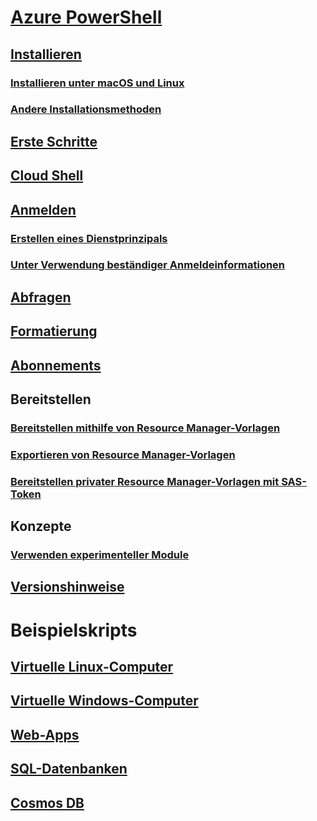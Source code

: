 # [Azure PowerShell](../overview.md)

## [Installieren](../install-azurerm-ps.md)
### [Installieren unter macOS und Linux](../install-azurermps-maclinux.md)
### [Andere Installationsmethoden](../other-install.md)

## [Erste Schritte](../get-started-azureps.md)

## [Cloud Shell](https://docs.microsoft.com/azure/cloud-shell/overview)

## [Anmelden](../authenticate-azureps.md)
### [Erstellen eines Dienstprinzipals](../create-azure-service-principal-azureps.md)
### [Unter Verwendung beständiger Anmeldeinformationen](../context-persistence.md)

## [Abfragen](../queries-azureps.md)
## [Formatierung](../formatting-output.md)
## [Abonnements](../manage-subscriptions-azureps.md)

## Bereitstellen
### [Bereitstellen mithilfe von Resource Manager-Vorlagen](/azure/azure-resource-manager/resource-group-template-deploy)
### [Exportieren von Resource Manager-Vorlagen](/azure/azure-resource-manager/resource-manager-export-template-powershell)
### [Bereitstellen privater Resource Manager-Vorlagen mit SAS-Token](/azure/azure-resource-manager/resource-manager-powershell-sas-token)

## Konzepte
### [Verwenden experimenteller Module](../using-experimental-modules.md)

## [Versionshinweise](release-notes-azureps.md)

# Beispielskripts
## [Virtuelle Linux-Computer](/azure/virtual-machines/linux/powershell-samples?toc=%2fpowershell%2fmodule%2ftoc.json)
## [Virtuelle Windows-Computer](/azure/virtual-machines/windows/powershell-samples?toc=%2fpowershell%2fmodule%2ftoc.json)
## [Web-Apps](/azure/app-service-web/app-service-powershell-samples?toc=%2fpowershell%2fmodule%2ftoc.json)
## [SQL-Datenbanken](/azure/sql-database/sql-database-powershell-samples?toc=%2fpowershell%2fmodule%2ftoc.json)
## [Cosmos DB](/azure/cosmos-db/powershell-samples?toc=%2fpowershell%2fmodules%2ftoc.json)
